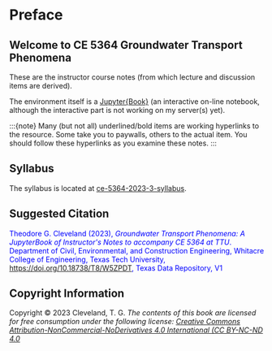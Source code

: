 # Preface

## Welcome to CE 5364 Groundwater Transport Phenomena

These are the instructor course notes (from which lecture and discussion items are derived).

The environment itself is a [Jupyter{Book}](https://jupyterbook.org/en/stable/intro.html) (an interactive on-line notebook, although the interactive part is not working on my server(s) yet).

:::{note}
Many (but not all) underlined/bold items are working hyperlinks to the resource.  Some take you to paywalls, others to the actual item.  You should follow these hyperlinks as you examine these notes.
:::

## Syllabus
The syllabus is located at [ce-5364-2023-3-syllabus](http://54.243.252.9/ce-5364-webroot/0-Syllabus/ce-5364-2023-3-Syllabus.html).

## Suggested Citation

<font color=blue>Theodore G. Cleveland (2023), *Groundwater Transport Phenomena: A JupyterBook of Instructor's Notes to accompany CE 5364 at TTU*. Department of Civil, Environmental, and Construction Engineering, Whitacre College of Engineering, Texas Tech University, https://doi.org/10.18738/T8/W5ZPDT, Texas Data Repository, V1</font>

## Copyright Information
Copyright © 2023 Cleveland, T. G. *The contents of this book are licensed for free consumption under the following license: [Creative Commons Attribution-NonCommercial-NoDerivatives 4.0 International (CC BY-NC-ND 4.0](https://creativecommons.org/licenses/by-nc-nd/4.0/)* 


